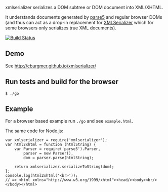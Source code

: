 xmlserializer serializes a DOM subtree or DOM document into XML/XHTML.

It understands documents generated by [parse5](https://github.com/inikulin/parse5) and regular browser DOMs (and thus can act as a drop-in replacement for [XMLSerializer](https://developer.mozilla.org/en/docs/XMLSerializer) which for some browsers only serializes true XML documents).

[![Build Status](https://secure.travis-ci.org/cburgmer/xmlserializer.png?branch=master)](http://travis-ci.org/cburgmer/xmlserializer)

Demo
----

See http://cburgmer.github.io/xmlserializer/

Run tests and build for the browser
-----------------------------------

    $ ./go

Example
-------

For a browser based example run `./go` and see `example.html`.

The same code for Node.js:

    var xmlserializer = require('xmlserializer');
    var html2xhtml = function (htmlString) {
        var Parser = require('parse5').Parser,
            parser = new Parser(),
            dom = parser.parse(htmlString);

        return xmlserializer.serializeToString(dom);
    };
    console.log(html2xhtml('<br>'));
    // => <html xmlns="http://www.w3.org/1999/xhtml"><head/><body><br/></body></html>
